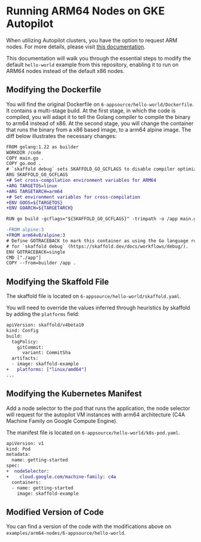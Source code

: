 # Running ARM64 Nodes on GKE Autopilot

When utilizing Autopilot clusters, you have the option to request ARM nodes. For more details, please visit [this documentation](https://cloud.google.com/kubernetes-engine/docs/how-to/autopilot-arm-workloads).

This documentation will walk you through the essential steps to modify the default `hello-world` example from this repository, enabling it to run on ARM64 nodes instead of the default x86 nodes.

## Modifying the Dockerfile

You will find the original Dockerfile on `6-appsource/hello-world/Dockerfile`. It contains a multi-stage build. At the first stage, in which the code is compiled, you will adapt it to tell the Golang compiler to compile the binary to arm64 instead of x86. At the second stage, you will change the container that runs the binary from a x86 based image, to a arm64 alpine image. The diff below illustrates the necessary changes:

```diff
FROM golang:1.22 as builder
WORKDIR /code
COPY main.go .
COPY go.mod .
# `skaffold debug` sets SKAFFOLD_GO_GCFLAGS to disable compiler optimizations
ARG SKAFFOLD_GO_GCFLAGS
+# Set cross-compilation environment variables for ARM64
+ARG TARGETOS=linux
+ARG TARGETARCH=arm64
+# Set environment variables for cross-compilation
+ENV GOOS=${TARGETOS}
+ENV GOARCH=${TARGETARCH}

RUN go build -gcflags="${SKAFFOLD_GO_GCFLAGS}" -trimpath -o /app main.go

-FROM alpine:3
+FROM arm64v8/alpine:3
# Define GOTRACEBACK to mark this container as using the Go language runtime
# for `skaffold debug` (https://skaffold.dev/docs/workflows/debug/).
ENV GOTRACEBACK=single
CMD ["./app"]
COPY --from=builder /app .
```

## Modifying the Skaffold File

The skaffold file is located on `6-appsource/hello-world/skaffold.yaml`.

You will need to override the values inferred through heuristics by skaffold by adding the `platforms` field:

```diff
apiVersion: skaffold/v4beta10
kind: Config
build:
  tagPolicy:
    gitCommit:
      variant: CommitSha
  artifacts:
  - image: skaffold-example
+   platforms: ["linux/amd64"]
...
```

## Modifying the Kubernetes Manifest

Add a node selector to the pod that runs the application, the node selector will request for the autopilot VM instances with arm64 architecture (C4A Machine Family on Google Compute Engine).

The manifest file is located on `6-appsource/hello-world/k8s-pod.yaml`.

```diff
apiVersion: v1
kind: Pod
metadata:
  name: getting-started
spec:
+  nodeSelector:
+    cloud.google.com/machine-family: c4a
  containers:
  - name: getting-started
    image: skaffold-example
```

## Modified Version of Code

You can find a version of the code with the modifications above on `examples/arm64-nodes/6-appsource/hello-world`.